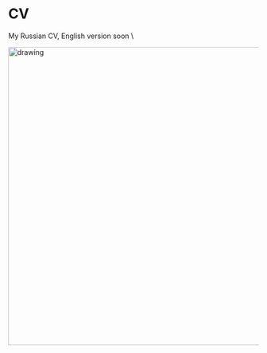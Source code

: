 # CV
My Russian CV, English version soon \

<img src="https://user-images.githubusercontent.com/48530918/179347692-752fab9c-ccbb-4c2c-bf6c-1c128c2e4083.png" alt="drawing" width="600"/>
